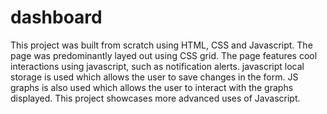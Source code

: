 # dashboard
 This project was built from scratch using HTML, CSS and Javascript. The page was predominantly layed out using CSS grid. The page features cool interactions
 using javascript, such as notification alerts. javascript local storage is used which allows the user to save changes in the form. JS graphs is also used which allows the user to interact with the graphs displayed. This project showcases more advanced uses of Javascript.
 
